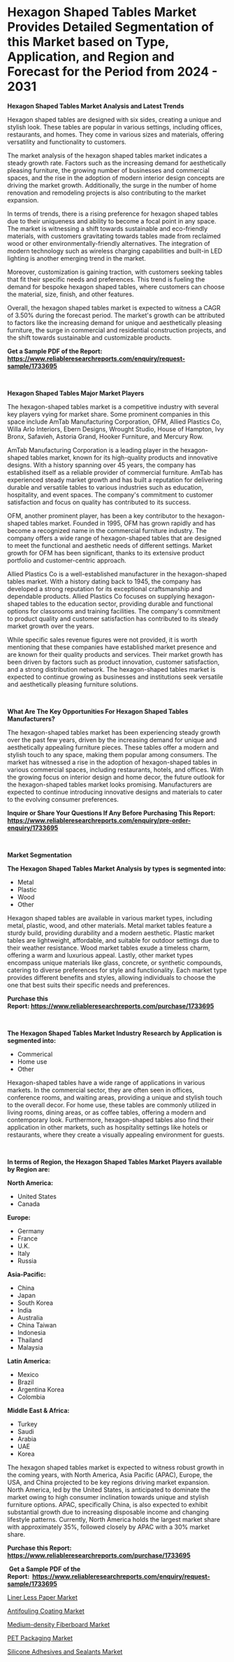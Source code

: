 <p><h1>Hexagon Shaped Tables Market Provides Detailed Segmentation of this Market based on Type, Application, and Region and Forecast for the Period from 2024 - 2031</h1></p><p><strong>Hexagon Shaped Tables Market Analysis and Latest Trends</strong></p>
<p><p>Hexagon shaped tables are designed with six sides, creating a unique and stylish look. These tables are popular in various settings, including offices, restaurants, and homes. They come in various sizes and materials, offering versatility and functionality to customers.</p><p>The market analysis of the hexagon shaped tables market indicates a steady growth rate. Factors such as the increasing demand for aesthetically pleasing furniture, the growing number of businesses and commercial spaces, and the rise in the adoption of modern interior design concepts are driving the market growth. Additionally, the surge in the number of home renovation and remodeling projects is also contributing to the market expansion.</p><p>In terms of trends, there is a rising preference for hexagon shaped tables due to their uniqueness and ability to become a focal point in any space. The market is witnessing a shift towards sustainable and eco-friendly materials, with customers gravitating towards tables made from reclaimed wood or other environmentally-friendly alternatives. The integration of modern technology such as wireless charging capabilities and built-in LED lighting is another emerging trend in the market.</p><p>Moreover, customization is gaining traction, with customers seeking tables that fit their specific needs and preferences. This trend is fueling the demand for bespoke hexagon shaped tables, where customers can choose the material, size, finish, and other features.</p><p>Overall, the hexagon shaped tables market is expected to witness a CAGR of 3.50% during the forecast period. The market's growth can be attributed to factors like the increasing demand for unique and aesthetically pleasing furniture, the surge in commercial and residential construction projects, and the shift towards sustainable and customizable products.</p></p>
<p><strong>Get a Sample PDF of the Report:&nbsp; <a href="https://www.reliableresearchreports.com/enquiry/request-sample/1733695">https://www.reliableresearchreports.com/enquiry/request-sample/1733695</a></strong></p>
<p>&nbsp;</p>
<p><strong>Hexagon Shaped Tables Major Market Players</strong></p>
<p><p>The hexagon-shaped tables market is a competitive industry with several key players vying for market share. Some prominent companies in this space include AmTab Manufacturing Corporation, OFM, Allied Plastics Co, Willa Arlo Interiors, Ebern Designs, Wrought Studio, House of Hampton, Ivy Bronx, Safavieh, Astoria Grand, Hooker Furniture, and Mercury Row.</p><p>AmTab Manufacturing Corporation is a leading player in the hexagon-shaped tables market, known for its high-quality products and innovative designs. With a history spanning over 45 years, the company has established itself as a reliable provider of commercial furniture. AmTab has experienced steady market growth and has built a reputation for delivering durable and versatile tables to various industries such as education, hospitality, and event spaces. The company's commitment to customer satisfaction and focus on quality has contributed to its success.</p><p>OFM, another prominent player, has been a key contributor to the hexagon-shaped tables market. Founded in 1995, OFM has grown rapidly and has become a recognized name in the commercial furniture industry. The company offers a wide range of hexagon-shaped tables that are designed to meet the functional and aesthetic needs of different settings. Market growth for OFM has been significant, thanks to its extensive product portfolio and customer-centric approach.</p><p>Allied Plastics Co is a well-established manufacturer in the hexagon-shaped tables market. With a history dating back to 1945, the company has developed a strong reputation for its exceptional craftsmanship and dependable products. Allied Plastics Co focuses on supplying hexagon-shaped tables to the education sector, providing durable and functional options for classrooms and training facilities. The company's commitment to product quality and customer satisfaction has contributed to its steady market growth over the years.</p><p>While specific sales revenue figures were not provided, it is worth mentioning that these companies have established market presence and are known for their quality products and services. Their market growth has been driven by factors such as product innovation, customer satisfaction, and a strong distribution network. The hexagon-shaped tables market is expected to continue growing as businesses and institutions seek versatile and aesthetically pleasing furniture solutions.</p></p>
<p>&nbsp;</p>
<p><strong>What Are The Key Opportunities For Hexagon Shaped Tables Manufacturers?</strong></p>
<p><p>The hexagon-shaped tables market has been experiencing steady growth over the past few years, driven by the increasing demand for unique and aesthetically appealing furniture pieces. These tables offer a modern and stylish touch to any space, making them popular among consumers. The market has witnessed a rise in the adoption of hexagon-shaped tables in various commercial spaces, including restaurants, hotels, and offices. With the growing focus on interior design and home decor, the future outlook for the hexagon-shaped tables market looks promising. Manufacturers are expected to continue introducing innovative designs and materials to cater to the evolving consumer preferences.</p></p>
<p><strong>Inquire or Share Your Questions If Any Before Purchasing This Report: <a href="https://www.reliableresearchreports.com/enquiry/pre-order-enquiry/1733695">https://www.reliableresearchreports.com/enquiry/pre-order-enquiry/1733695</a></strong></p>
<p>&nbsp;</p>
<p><strong>Market Segmentation</strong></p>
<p><strong>The Hexagon Shaped Tables Market Analysis by types is segmented into:</strong></p>
<p><ul><li>Metal</li><li>Plastic</li><li>Wood</li><li>Other</li></ul></p>
<p><p>Hexagon shaped tables are available in various market types, including metal, plastic, wood, and other materials. Metal market tables feature a sturdy build, providing durability and a modern aesthetic. Plastic market tables are lightweight, affordable, and suitable for outdoor settings due to their weather resistance. Wood market tables exude a timeless charm, offering a warm and luxurious appeal. Lastly, other market types encompass unique materials like glass, concrete, or synthetic compounds, catering to diverse preferences for style and functionality. Each market type provides different benefits and styles, allowing individuals to choose the one that best suits their specific needs and preferences.</p></p>
<p><strong>Purchase this Report:&nbsp;<a href="https://www.reliableresearchreports.com/purchase/1733695">https://www.reliableresearchreports.com/purchase/1733695</a></strong></p>
<p>&nbsp;</p>
<p><strong>The Hexagon Shaped Tables Market Industry Research by Application is segmented into:</strong></p>
<p><ul><li>Commerical</li><li>Home use</li><li>Other</li></ul></p>
<p><p>Hexagon-shaped tables have a wide range of applications in various markets. In the commercial sector, they are often seen in offices, conference rooms, and waiting areas, providing a unique and stylish touch to the overall decor. For home use, these tables are commonly utilized in living rooms, dining areas, or as coffee tables, offering a modern and contemporary look. Furthermore, hexagon-shaped tables also find their application in other markets, such as hospitality settings like hotels or restaurants, where they create a visually appealing environment for guests.</p></p>
<p>&nbsp;</p>
<p><strong>In terms of Region, the Hexagon Shaped Tables Market Players available by Region are:</strong></p>
<p>
    <p> <strong> North America: </strong>
        <ul>
            <li>United States</li>
            <li>Canada</li>
        </ul>
        </p> 
    <p> <strong> Europe: </strong>
        <ul>
            <li>Germany</li>
            <li>France</li>
            <li>U.K.</li>
            <li>Italy</li>
            <li>Russia</li>
        </ul>
        </p> 
    <p> <strong> Asia-Pacific: </strong>
        <ul>
            <li>China</li>
            <li>Japan</li>
            <li>South Korea</li>
            <li>India</li>
            <li>Australia</li>
            <li>China Taiwan</li>
            <li>Indonesia</li>
            <li>Thailand</li>
            <li>Malaysia</li>
        </ul>
        </p> 
    <p> <strong> Latin America: </strong>
        <ul>
            <li>Mexico</li>
            <li>Brazil</li>
            <li>Argentina Korea</li>
            <li>Colombia</li>
        </ul>
        </p> 
    <p> <strong> Middle East & Africa: </strong>
        <ul>
            <li>Turkey</li>
            <li>Saudi</li>
            <li>Arabia</li>
            <li>UAE</li>
            <li>Korea</li>
        </ul>
    </p>
    </p>
<p><p>The hexagon shaped tables market is expected to witness robust growth in the coming years, with North America, Asia Pacific (APAC), Europe, the USA, and China projected to be key regions driving market expansion. North America, led by the United States, is anticipated to dominate the market owing to high consumer inclination towards unique and stylish furniture options. APAC, specifically China, is also expected to exhibit substantial growth due to increasing disposable income and changing lifestyle patterns. Currently, North America holds the largest market share with approximately 35%, followed closely by APAC with a 30% market share.</p></p>
<p><strong>Purchase this Report: <a href="https://www.reliableresearchreports.com/purchase/1733695">https://www.reliableresearchreports.com/purchase/1733695</a></strong></p>
<p>&nbsp;<strong>Get a Sample PDF of the Report:&nbsp;&nbsp;<a href="https://www.reliableresearchreports.com/enquiry/request-sample/1733695">https://www.reliableresearchreports.com/enquiry/request-sample/1733695</a></strong></p>
<p><strong></strong></p>
<p><p><a href="https://github.com/WillieWoodard/Market-Research-Report-List-2/blob/main/liner-less-paper-market.md">Liner Less Paper Market</a></p><p><a href="https://www.linkedin.com/pulse/antifouling-coating-market-research-report-provides-kiywe/">Antifouling Coating Market</a></p><p><a href="https://github.com/BryceTownsendr/Market-Research-Report-List-2/blob/main/medium-density-fiberboard-market.md">Medium-density Fiberboard Market</a></p><p><a href="https://www.linkedin.com/pulse/pet-packaging-market-research-report-unlocks-analysis-hz80e/">PET Packaging Market</a></p><p><a href="https://www.linkedin.com/pulse/silicone-adhesives-sealants-market-challenges-opportunities-aowfe/">Silicone Adhesives and Sealants Market</a></p></p>